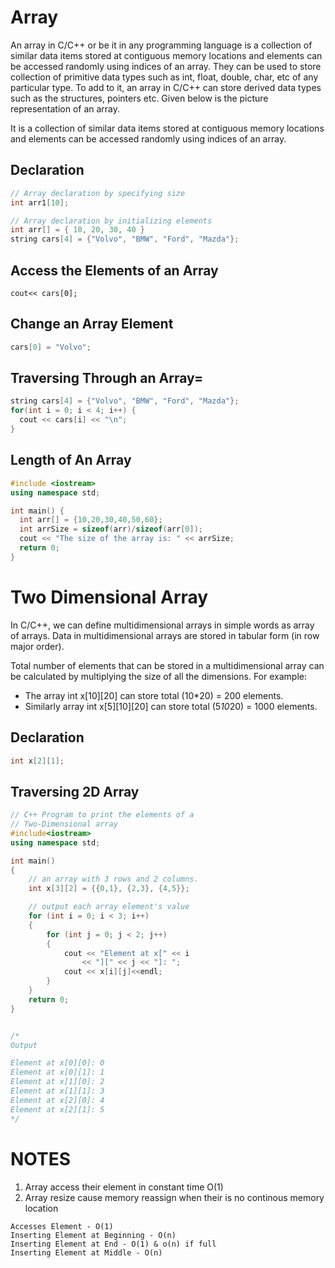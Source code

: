 # Array

An array in C/C++ or be it in any programming language is a collection of similar data items stored at contiguous memory locations and elements can be accessed randomly using indices of an array. They can be used to store collection of primitive data types such as int, float, double, char, etc of any particular type. To add to it, an array in C/C++ can store derived data types such as the structures, pointers etc. Given below is the picture representation of an array.

It is a collection of similar data items stored at contiguous memory locations and elements can be accessed randomly using indices of an array.

## Declaration
```c++
// Array declaration by specifying size
int arr1[10];

// Array declaration by initializing elements
int arr[] = { 10, 20, 30, 40 }
string cars[4] = {"Volvo", "BMW", "Ford", "Mazda"};
```

## Access the Elements of an Array

```++
cout<< cars[0];
```

## Change an Array Element
```c++
cars[0] = "Volvo";
```

## Traversing Through an Array=
```c++
string cars[4] = {"Volvo", "BMW", "Ford", "Mazda"};
for(int i = 0; i < 4; i++) {
  cout << cars[i] << "\n";
}
```

## Length of An Array
```c++
#include <iostream>
using namespace std;

int main() {
  int arr[] = {10,20,30,40,50,60};
  int arrSize = sizeof(arr)/sizeof(arr[0]);
  cout << "The size of the array is: " << arrSize;
  return 0;
}
```

# Two Dimensional Array

In C/C++, we can define multidimensional arrays in simple words as array of arrays. Data in multidimensional arrays are stored in tabular form (in row major order).

Total number of elements that can be stored in a multidimensional array can be calculated by multiplying the size of all the dimensions.
For example:

- The array int x[10][20] can store total (10\*20) = 200 elements.
- Similarly array int x[5][10][20] can store total (5*10*20) = 1000 elements.

## Declaration

```c++
int x[2][1];
```

## Traversing 2D Array

```c++
// C++ Program to print the elements of a
// Two-Dimensional array
#include<iostream>
using namespace std;

int main()
{
	// an array with 3 rows and 2 columns.
	int x[3][2] = {{0,1}, {2,3}, {4,5}};

	// output each array element's value
	for (int i = 0; i < 3; i++)
	{
		for (int j = 0; j < 2; j++)
		{
			cout << "Element at x[" << i
				<< "][" << j << "]: ";
			cout << x[i][j]<<endl;
		}
	}
	return 0;
}


/*
Output

Element at x[0][0]: 0
Element at x[0][1]: 1
Element at x[1][0]: 2
Element at x[1][1]: 3
Element at x[2][0]: 4
Element at x[2][1]: 5
*/
```

# NOTES

1. Array access their element in constant time O(1)
2. Array resize cause memory reassign when their is no continous memory location

```
Accesses Element - O(1)
Inserting Element at Beginning - O(n)
Inserting Element at End - O(1) & o(n) if full
Inserting Element at Middle - O(n)
```